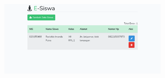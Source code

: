 <p align="center"><img src="https://github.com/ravialdo/tugas-api/blob/master/e-siswa.png"></p>

##
